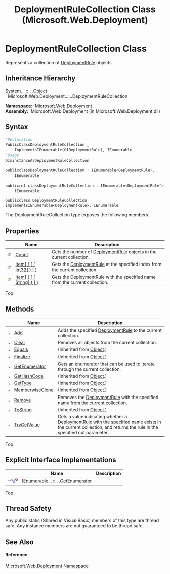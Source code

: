 ﻿---
title: DeploymentRuleCollection Class (Microsoft.Web.Deployment)
TOCTitle: DeploymentRuleCollection Class
ms:assetid: T:Microsoft.Web.Deployment.DeploymentRuleCollection
ms:mtpsurl: https://msdn.microsoft.com/en-us/library/microsoft.web.deployment.deploymentrulecollection(v=VS.90)
ms:contentKeyID: 20208997
ms.date: 05/02/2012
mtps_version: v=VS.90
f1_keywords:
- Microsoft.Web.Deployment.DeploymentRuleCollection
dev_langs:
- CSharp
- JScript
- VB
- c++
api_location:
- Microsoft.Web.Deployment.dll
api_name:
- Microsoft.Web.Deployment.DeploymentRuleCollection
api_type:
- Managed
topic_type:
- apiref
- kbSyntax
product_family_name: VS
ROBOTS: INDEX,FOLLOW
---

# DeploymentRuleCollection Class

Represents a collection of [DeploymentRule](deploymentrule-class-microsoft-web-deployment.md) objects.

## Inheritance Hierarchy

[System. . :: . .Object](https://msdn.microsoft.com/en-us/library/e5kfa45b\(v=vs.90\))  
  Microsoft.Web.Deployment..::..DeploymentRuleCollection  

**Namespace:**  [Microsoft.Web.Deployment](microsoft-web-deployment-namespace.md)  
**Assembly:**  Microsoft.Web.Deployment (in Microsoft.Web.Deployment.dll)

## Syntax

``` vb
'Declaration
PublicClassDeploymentRuleCollection _
    ImplementsIEnumerable(OfDeploymentRule), IEnumerable
'Usage
DiminstanceAsDeploymentRuleCollection
```

``` csharp
publicclassDeploymentRuleCollection : IEnumerable<DeploymentRule>, 
    IEnumerable
```

``` c++
publicref classDeploymentRuleCollection : IEnumerable<DeploymentRule^>, 
    IEnumerable
```

``` jscript
publicclass DeploymentRuleCollection implementsIEnumerable<DeploymentRule>, IEnumerable
```

The DeploymentRuleCollection type exposes the following members.

## Properties

<table>
<thead>
<tr class="header">
<th> </th>
<th>Name</th>
<th>Description</th>
</tr>
</thead>
<tbody>
<tr class="odd">
<td><img src="images/Dd565996.pubproperty(en-us,VS.90).gif" title="Public property" alt="Public property" /></td>
<td><a href="deploymentrulecollection-count-property-microsoft-web-deployment.md">Count</a></td>
<td>Gets the number of <a href="deploymentrule-class-microsoft-web-deployment.md">DeploymentRule</a> objects in the current collection.</td>
</tr>
<tr class="even">
<td><img src="images/Dd565996.pubproperty(en-us,VS.90).gif" title="Public property" alt="Public property" /></td>
<td><a href="deploymentrulecollection-item-property-int32-microsoft-web-deployment.md">Item[ ( [ ( Int32] ) ] )</a></td>
<td>Gets the <a href="deploymentrule-class-microsoft-web-deployment.md">DeploymentRule</a> at the specified index from the current collection.</td>
</tr>
<tr class="odd">
<td><img src="images/Dd565996.pubproperty(en-us,VS.90).gif" title="Public property" alt="Public property" /></td>
<td><a href="deploymentrulecollection-item-property-string-microsoft-web-deployment.md">Item[ ( [ ( String] ) ] )</a></td>
<td>Gets the DeploymentRule with the specified name from the current collection.</td>
</tr>
</tbody>
</table>


Top

## Methods

<table>
<thead>
<tr class="header">
<th> </th>
<th>Name</th>
<th>Description</th>
</tr>
</thead>
<tbody>
<tr class="odd">
<td><img src="images/Dd565996.pubmethod(en-us,VS.90).gif" title="Public method" alt="Public method" /></td>
<td><a href="deploymentrulecollection-add-method-microsoft-web-deployment.md">Add</a></td>
<td>Adds the specified <a href="deploymentrule-class-microsoft-web-deployment.md">DeploymentRule</a> to the current collection.</td>
</tr>
<tr class="even">
<td><img src="images/Dd565996.pubmethod(en-us,VS.90).gif" title="Public method" alt="Public method" /></td>
<td><a href="deploymentrulecollection-clear-method-microsoft-web-deployment.md">Clear</a></td>
<td>Removes all objects from the current collection.</td>
</tr>
<tr class="odd">
<td><img src="images/Dd565996.pubmethod(en-us,VS.90).gif" title="Public method" alt="Public method" /></td>
<td><a href="https://msdn.microsoft.com/en-us/library/bsc2ak47(v=vs.90)">Equals</a></td>
<td>(Inherited from <a href="https://msdn.microsoft.com/en-us/library/e5kfa45b(v=vs.90)">Object</a>.)</td>
</tr>
<tr class="even">
<td><img src="images/Dd565996.protmethod(en-us,VS.90).gif" title="Protected method" alt="Protected method" /></td>
<td><a href="https://msdn.microsoft.com/en-us/library/4k87zsw7(v=vs.90)">Finalize</a></td>
<td>(Inherited from <a href="https://msdn.microsoft.com/en-us/library/e5kfa45b(v=vs.90)">Object</a>.)</td>
</tr>
<tr class="odd">
<td><img src="images/Dd565996.pubmethod(en-us,VS.90).gif" title="Public method" alt="Public method" /></td>
<td><a href="deploymentrulecollection-getenumerator-method-microsoft-web-deployment.md">GetEnumerator</a></td>
<td>Gets an enumerator that can be used to iterate through the current collection.</td>
</tr>
<tr class="even">
<td><img src="images/Dd565996.pubmethod(en-us,VS.90).gif" title="Public method" alt="Public method" /></td>
<td><a href="https://msdn.microsoft.com/en-us/library/zdee4b3y(v=vs.90)">GetHashCode</a></td>
<td>(Inherited from <a href="https://msdn.microsoft.com/en-us/library/e5kfa45b(v=vs.90)">Object</a>.)</td>
</tr>
<tr class="odd">
<td><img src="images/Dd565996.pubmethod(en-us,VS.90).gif" title="Public method" alt="Public method" /></td>
<td><a href="https://msdn.microsoft.com/en-us/library/dfwy45w9(v=vs.90)">GetType</a></td>
<td>(Inherited from <a href="https://msdn.microsoft.com/en-us/library/e5kfa45b(v=vs.90)">Object</a>.)</td>
</tr>
<tr class="even">
<td><img src="images/Dd565996.protmethod(en-us,VS.90).gif" title="Protected method" alt="Protected method" /></td>
<td><a href="https://msdn.microsoft.com/en-us/library/57ctke0a(v=vs.90)">MemberwiseClone</a></td>
<td>(Inherited from <a href="https://msdn.microsoft.com/en-us/library/e5kfa45b(v=vs.90)">Object</a>.)</td>
</tr>
<tr class="odd">
<td><img src="images/Dd565996.pubmethod(en-us,VS.90).gif" title="Public method" alt="Public method" /></td>
<td><a href="deploymentrulecollection-remove-method-microsoft-web-deployment.md">Remove</a></td>
<td>Removes the <a href="deploymentrule-class-microsoft-web-deployment.md">DeploymentRule</a> with the specified name from the current collection.</td>
</tr>
<tr class="even">
<td><img src="images/Dd565996.pubmethod(en-us,VS.90).gif" title="Public method" alt="Public method" /></td>
<td><a href="https://msdn.microsoft.com/en-us/library/7bxwbwt2(v=vs.90)">ToString</a></td>
<td>(Inherited from <a href="https://msdn.microsoft.com/en-us/library/e5kfa45b(v=vs.90)">Object</a>.)</td>
</tr>
<tr class="odd">
<td><img src="images/Dd565996.pubmethod(en-us,VS.90).gif" title="Public method" alt="Public method" /></td>
<td><a href="deploymentrulecollection-trygetvalue-method-microsoft-web-deployment.md">TryGetValue</a></td>
<td>Gets a value indicating whether a <a href="deploymentrule-class-microsoft-web-deployment.md">DeploymentRule</a> with the specified name exists in the current collection, and returns the rule in the specified out parameter.</td>
</tr>
</tbody>
</table>


Top

## Explicit Interface Implementations

<table>
<thead>
<tr class="header">
<th> </th>
<th>Name</th>
<th>Description</th>
</tr>
</thead>
<tbody>
<tr class="odd">
<td><img src="images/Dd566080.pubinterface(en-us,VS.90).gif" title="Explicit interface implemetation" alt="Explicit interface implemetation" /><img src="images/Ff728198.privmethod(en-us,VS.90).gif" title="Private method" alt="Private method" /></td>
<td><a href="deploymentrulecollection-ienumerable-getenumerator-method-microsoft-web-deployment.md">IEnumerable. . :: . .GetEnumerator</a></td>
<td></td>
</tr>
</tbody>
</table>


Top

## Thread Safety

Any public static (Shared in Visual Basic) members of this type are thread safe. Any instance members are not guaranteed to be thread safe.

## See Also

#### Reference

[Microsoft.Web.Deployment Namespace](microsoft-web-deployment-namespace.md)

